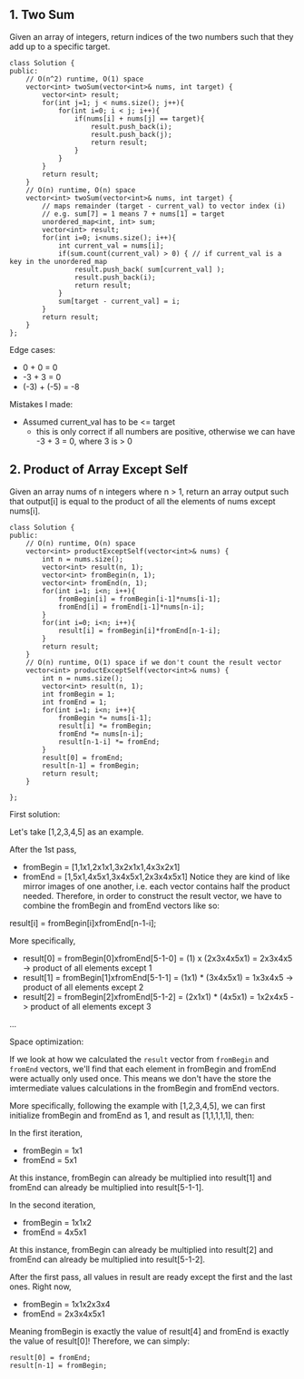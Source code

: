 ## 1. Two Sum

Given an array of integers, return indices of the two numbers such that they add up to a specific target.

```
class Solution {
public:
    // O(n^2) runtime, O(1) space
    vector<int> twoSum(vector<int>& nums, int target) {
        vector<int> result;
        for(int j=1; j < nums.size(); j++){
            for(int i=0; i < j; i++){
                if(nums[i] + nums[j] == target){
                    result.push_back(i);
                    result.push_back(j);
                    return result;
                }
            }
        }
        return result;
    }
    // O(n) runtime, O(n) space
    vector<int> twoSum(vector<int>& nums, int target) {
        // maps remainder (target - current_val) to vector index (i)
        // e.g. sum[7] = 1 means 7 + nums[1] = target
        unordered_map<int, int> sum;
        vector<int> result;
        for(int i=0; i<nums.size(); i++){
            int current_val = nums[i];
            if(sum.count(current_val) > 0) { // if current_val is a key in the unordered_map
                result.push_back( sum[current_val] );
                result.push_back(i);
                return result;
            }
            sum[target - current_val] = i;
        }
        return result;
    }
};
```
Edge cases:
- 0 + 0 = 0
- -3 + 3 = 0
- (-3) + (-5) = -8

Mistakes I made:
- Assumed current_val has to be <= target
  * this is only correct if all numbers are positive, otherwise we can have -3 + 3 = 0, where 3 is > 0
  
## 2. Product of Array Except Self

Given an array nums of n integers where n > 1,  return an array output such that output[i] is equal to the product of all the elements of nums except nums[i].

```
class Solution {
public:
    // O(n) runtime, O(n) space
    vector<int> productExceptSelf(vector<int>& nums) {
        int n = nums.size();
        vector<int> result(n, 1);
        vector<int> fromBegin(n, 1);
        vector<int> fromEnd(n, 1);
        for(int i=1; i<n; i++){
            fromBegin[i] = fromBegin[i-1]*nums[i-1];
            fromEnd[i] = fromEnd[i-1]*nums[n-i];
        }
        for(int i=0; i<n; i++){
            result[i] = fromBegin[i]*fromEnd[n-1-i];
        }
        return result;
    }
    // O(n) runtime, O(1) space if we don't count the result vector
    vector<int> productExceptSelf(vector<int>& nums) {
        int n = nums.size();
        vector<int> result(n, 1);
        int fromBegin = 1;
        int fromEnd = 1;
        for(int i=1; i<n; i++){
            fromBegin *= nums[i-1];
            result[i] *= fromBegin;
            fromEnd *= nums[n-i];
            result[n-1-i] *= fromEnd;
        }
        result[0] = fromEnd;
        result[n-1] = fromBegin;
        return result;
    }
    
};
```
First solution:

Let's take [1,2,3,4,5] as an example.

After the 1st pass,
- fromBegin = [1,1x1,2x1x1,3x2x1x1,4x3x2x1]
- fromEnd = [1,5x1,4x5x1,3x4x5x1,2x3x4x5x1]
Notice they are kind of like mirror images of one another, i.e. each vector contains half the product needed. Therefore, in order to construct the result vector, we have to combine the fromBegin and fromEnd vectors like so:

result[i] = fromBegin[i]xfromEnd[n-1-i];

More specifically,
- result[0] = fromBegin[0]xfromEnd[5-1-0] = (1) x (2x3x4x5x1) = 2x3x4x5 -> product of all elements except 1
- result[1] = fromBegin[1]xfromEnd[5-1-1] = (1x1) * (3x4x5x1) = 1x3x4x5 -> product of all elements except 2
- result[2] = fromBegin[2]xfromEnd[5-1-2] = (2x1x1) * (4x5x1) = 1x2x4x5 -> product of all elements except 3

...

Space optimization:

If we look at how we calculated the `result` vector from `fromBegin` and `fromEnd` vectors, we'll find that each element in fromBegin and fromEnd were actually only used once. This means we don't have the store the imtermediate values calculations in the fromBegin and fromEnd vectors.

More specifically, following the example with [1,2,3,4,5], we can first initialize fromBegin and fromEnd as 1, and result as [1,1,1,1,1], then:

In the first iteration,
- fromBegin = 1x1
- fromEnd = 5x1

At this instance, fromBegin can already be multiplied into result[1] and fromEnd can already be multiplied into result[5-1-1].

In the second iteration,
- fromBegin = 1x1x2
- fromEnd = 4x5x1

At this instance, fromBegin can already be multiplied into result[2] and fromEnd can already be multiplied into result[5-1-2].

After the first pass, all values in result are ready except the first and the last ones. Right now, 
- fromBegin = 1x1x2x3x4
- fromEnd = 2x3x4x5x1

Meaning fromBegin is exactly the value of result[4] and fromEnd is exactly the value of result[0]! Therefore, we can simply:
```
result[0] = fromEnd;
result[n-1] = fromBegin;
```
